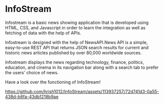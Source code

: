 # InfoStream
Infostream is a basic news showing application that is developed using HTML, CSS, and Javascript in order to learn the integration as well as fetching of data with the help of APIs.


Infostream is designed with the help of NewsAPI.News API is a simple, easy-to-use REST API that returns JSON search results for current and historic news articles published by over 80,000 worldwide sources.


Infostream displays the news regarding technology, finance, politics, education, and cinema in its navigation bar along with a search tab to prefer the users' choice of news.


Have a look over the functioning of InfoStream!


https://github.com/hrish1012/InfoStream/assets/113937257/72d741d3-0a55-438d-b6fa-43db1218b9ae




